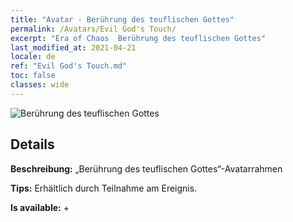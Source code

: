 ```yaml
---
title: "Avatar - Berührung des teuflischen Gottes"
permalink: /Avatars/Evil God's Touch/
excerpt: "Era of Chaos  Berührung des teuflischen Gottes"
last_modified_at: 2021-04-21
locale: de
ref: "Evil God's Touch.md"
toc: false
classes: wide
---
```

 ![Berührung des teuflischen Gottes](/images/a/avatarFrame_88.png)

## Details

 **Beschreibung:** „Berührung des teuflischen Gottes“-Avatarrahmen 

 **Tips:** Erhältlich durch Teilnahme am Ereignis. 

 **Is available:**  + 

